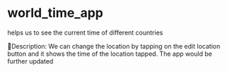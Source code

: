 # world_time_app

 helps us to see the current time of different countries 

📌Description: We can change the location by tapping on the edit location button and it shows the time of the location tapped.
The app would be further updated
